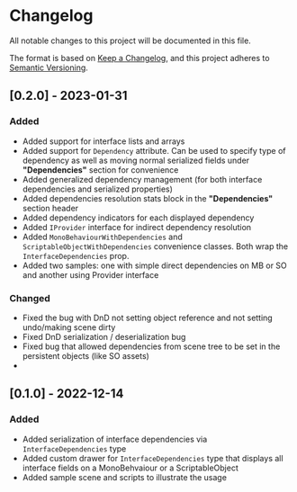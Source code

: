 # Changelog

All notable changes to this project will be documented in this file.

The format is based on [Keep a Changelog](https://keepachangelog.com/en/1.0.0/),
and this project adheres to [Semantic Versioning](https://semver.org/spec/v2.0.0.html).

## [0.2.0] - 2023-01-31

### Added

- Added support for interface lists and arrays
- Added support for `Dependency` attribute. Can be used to specify type of dependency 
as well as moving normal serialized fields under **"Dependencies"** section for convenience
- Added generalized dependency management (for both interface dependencies and 
serialized properties)
- Added dependencies resolution stats block in the **"Dependencies"** section header
- Added dependency indicators for each displayed dependency
- Added `IProvider` interface for indirect dependency resolution
- Added `MonoBehaviourWithDependencies` and `ScriptableObjectWithDependencies` convenience classes. 
Both wrap the `InterfaceDependencies` prop.
- Added two samples: one with simple direct dependencies on MB or SO and another using Provider interface 

### Changed

- Fixed the bug with DnD not setting object reference and not setting undo/making scene dirty
- Fixed DnD serialization / deserialization bug
- Fixed bug that allowed dependencies from scene tree to be set in the persistent objects (like SO assets)
- 

## [0.1.0] - 2022-12-14

### Added

- Added serialization of interface dependencies via `InterfaceDependencies` type
- Added custom drawer for `InterfaceDependencies` type that displays all interface fields on a MonoBehvaiour or a ScriptableObject
- Added sample scene and scripts to illustrate the usage
